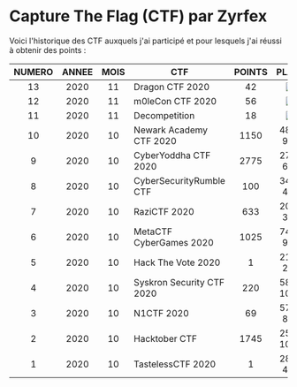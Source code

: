# Capture The Flag (CTF) par Zyrfex

Voici l'historique des CTF auxquels j'ai participé et pour lesquels j'ai réussi à obtenir des points :

|NUMERO|ANNEE |MOIS| CTF                       | POINTS | PLACE                                                  |
|:----:|:----:|:--:|---------------------------|:------:|:------------------------------------------------------:|
|13    | 2020 | 11 | Dragon CTF 2020           | 42     | ![](https://img.shields.io/badge/-459%20%2F%20539-red) |
|12    | 2020 | 11 | m0leCon CTF 2020          | 56     | ![](https://img.shields.io/badge/-256%20%2F%20276-red) |
|11    | 2020 | 11 | Decompetition             | 18     | ![](https://img.shields.io/badge/-98%20%2F%20112-red)  |
|10    | 2020 | 10 | Newark Academy CTF 2020   | 1150   | 480 / 968  |
|9     | 2020 | 10 | CyberYoddha CTF 2020      | 2775   | 270 / 681  |
|8     | 2020 | 10 | CyberSecurityRumble CTF   | 100    | 343 / 474  |
|7     | 2020 | 10 | RaziCTF 2020              | 633    | 207 / 314  |
|6     | 2020 | 10 | MetaCTF CyberGames 2020   | 1025   | 742 / 995  |
|5     | 2020 | 10 | Hack The Vote 2020        | 1      | 212 / 278  |
|4     | 2020 | 10 | Syskron Security CTF 2020 | 220    | 589 / 1029 |
|3     | 2020 | 10 | N1CTF 2020                | 69     | 570 / 849  |
|2     | 2020 | 10 | Hacktober CTF             | 1745   | 253 / 1073 |
|1     | 2020 | 10 | TastelessCTF 2020         | 1      | 283 / 471  |
